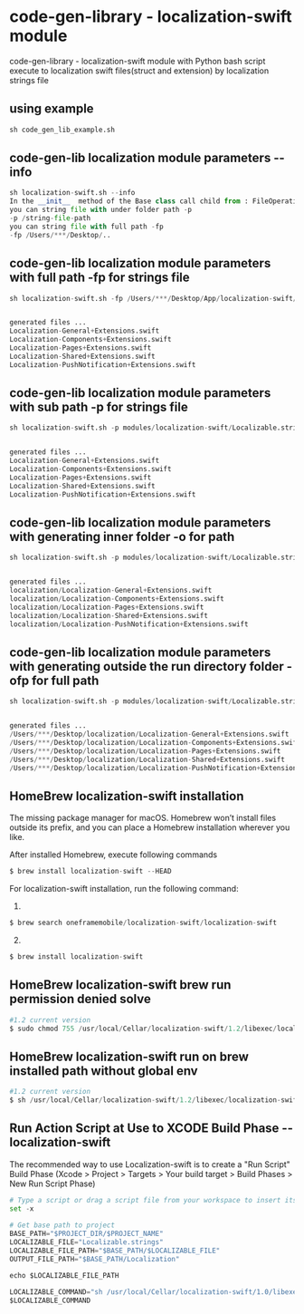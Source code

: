 # code-gen-library - localization-swift module
code-gen-library - localization-swift module with Python bash script execute to localization swift files(struct and extension) by localization strings file


## using example
```python
sh code_gen_lib_example.sh
```

## code-gen-lib localization module parameters --info
```python
sh localization-swift.sh --info                                            
In the __init__  method of the Base class call child from : FileOperation
you can string file with under folder path -p
-p /string-file-path
you can string file with full path -fp
-fp /Users/***/Desktop/..
```


## code-gen-lib localization module parameters with full path -fp for strings file
```python
sh localization-swift.sh -fp /Users/***/Desktop/App/localization-swift/Localizable.strings


generated files ...
Localization-General+Extensions.swift
Localization-Components+Extensions.swift
Localization-Pages+Extensions.swift
Localization-Shared+Extensions.swift
Localization-PushNotification+Extensions.swift
```

## code-gen-lib localization module parameters  with sub path -p for strings file
```python
sh localization-swift.sh -p modules/localization-swift/Localizable.strings


generated files ...
Localization-General+Extensions.swift
Localization-Components+Extensions.swift
Localization-Pages+Extensions.swift
Localization-Shared+Extensions.swift
Localization-PushNotification+Extensions.swift
```

## code-gen-lib localization module parameters with generating inner folder -o for path
```python
sh localization-swift.sh -p modules/localization-swift/Localizable.strings -o localization


generated files ...
localization/Localization-General+Extensions.swift
localization/Localization-Components+Extensions.swift
localization/Localization-Pages+Extensions.swift
localization/Localization-Shared+Extensions.swift
localization/Localization-PushNotification+Extensions.swift
```

## code-gen-lib localization module parameters with generating outside the run directory folder -ofp for full path
```python
sh localization-swift.sh -p modules/localization-swift/Localizable.strings -ofp /Users/***/Desktop/localization


generated files ...
/Users/***/Desktop/localization/Localization-General+Extensions.swift
/Users/***/Desktop/localization/Localization-Components+Extensions.swift
/Users/***/Desktop/localization/Localization-Pages+Extensions.swift
/Users/***/Desktop/localization/Localization-Shared+Extensions.swift
/Users/***/Desktop/localization/Localization-PushNotification+Extensions.swift
```


## HomeBrew localization-swift installation
The missing package manager for macOS.  Homebrew won’t install files outside its prefix, and you can place a Homebrew installation wherever you like.

After installed Homebrew, execute following commands
```python
$ brew install localization-swift --HEAD
```
For localization-swift installation, run the following command:

1.
```python
$ brew search oneframemobile/localization-swift/localization-swift
```

2.
```python
$ brew install localization-swift
```

## HomeBrew localization-swift brew run permission denied solve
```python
#1.2 current version
$ sudo chmod 755 /usr/local/Cellar/localization-swift/1.2/libexec/localization-swift.sh

```

## HomeBrew localization-swift run on brew installed path without global env 
```python
#1.2 current version
$ sh /usr/local/Cellar/localization-swift/1.2/libexec/localization-swift.sh -p Localizable.strings

```
## Run Action Script at Use to XCODE Build Phase  --localization-swift
The recommended way to use Localization-swift is to create a "Run Script" Build Phase (Xcode > Project > Targets > Your build target > Build Phases > New Run Script Phase)
```python
# Type a script or drag a script file from your workspace to insert its path.
set -x
 
# Get base path to project
BASE_PATH="$PROJECT_DIR/$PROJECT_NAME"
LOCALIZABLE_FILE="Localizable.strings"
LOCALIZABLE_FILE_PATH="$BASE_PATH/$LOCALIZABLE_FILE"
OUTPUT_FILE_PATH="$BASE_PATH/Localization"

echo $LOCALIZABLE_FILE_PATH

LOCALIZABLE_COMMAND="sh /usr/local/Cellar/localization-swift/1.0/libexec/localization-swift.sh -fp "$LOCALIZABLE_FILE_PATH" -ofp "$OUTPUT_FILE_PATH
$LOCALIZABLE_COMMAND

```